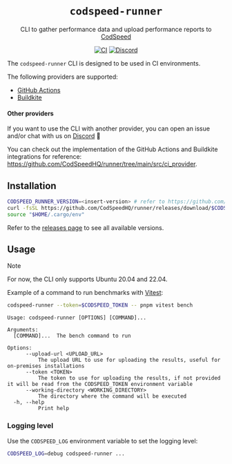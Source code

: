 <div align="center">
<h1><code>codspeed-runner</code></h1>

CLI to gather performance data and upload performance reports to [CodSpeed](https://codspeed.io)

[![CI](https://github.com/CodSpeedHQ/runner/actions/workflows/ci.yml/badge.svg)](https://github.com/CodSpeedHQ/runner/actions/workflows/ci.yml)
[![Discord](https://img.shields.io/badge/chat%20on-discord-7289da.svg)](https://discord.com/invite/MxpaCfKSqF)

</div>

The `codspeed-runner` CLI is designed to be used in CI environments.

The following providers are supported:

- [GitHub Actions](https://docs.codspeed.io/ci/github-actions)
- [Buildkite](https://docs.codspeed.io/ci/buildkite)

#### Other providers

If you want to use the CLI with another provider, you can open an issue and/or chat with us on [Discord](https://discord.com/invite/MxpaCfKSqF) 🚀

You can check out the implementation of the GitHub Actions and Buildkite integrations for reference: https://github.com/CodSpeedHQ/runner/tree/main/src/ci_provider.

## Installation

```bash
CODSPEED_RUNNER_VERSION=<insert-version> # refer to https://github.com/CodSpeedHQ/runner/releases for available versions
curl -fsSL https://github.com/CodSpeedHQ/runner/releases/download/$CODSPEED_RUNNER_VERSION/codspeed-runner-installer.sh | bash
source "$HOME/.cargo/env"
```

Refer to the [releases page](https://github.com/CodSpeedHQ/runner/releases) to see all available versions.

## Usage

> [!NOTE]
> For now, the CLI only supports Ubuntu 20.04 and 22.04.

Example of a command to run benchmarks with [Vitest](https://docs.codspeed.io/benchmarks/nodejs/vitest):

```bash
codspeed-runner --token=$CODSPEED_TOKEN -- pnpm vitest bench
```

```
Usage: codspeed-runner [OPTIONS] [COMMAND]...

Arguments:
  [COMMAND]...  The bench command to run

Options:
      --upload-url <UPLOAD_URL>
          The upload URL to use for uploading the results, useful for on-premises installations
      --token <TOKEN>
          The token to use for uploading the results, if not provided it will be read from the CODSPEED_TOKEN environment variable
      --working-directory <WORKING_DIRECTORY>
          The directory where the command will be executed
  -h, --help
          Print help
```

### Logging level

Use the `CODSPEED_LOG` environment variable to set the logging level:

```bash
CODSPEED_LOG=debug codspeed-runner ...
```
